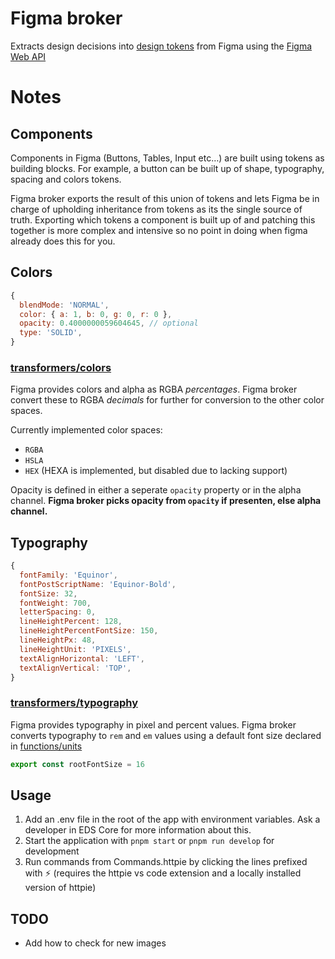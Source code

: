 [Figma Web API]: https://www.figma.com/developers/docs
[design tokens]: https://css-tricks.com/what-are-design-tokens/

# Figma broker

Extracts design decisions into [design tokens] from Figma using the [Figma Web API]

# Notes 

## Components

Components in Figma (Buttons, Tables, Input etc…) are built using tokens as building blocks. For example, a button can be built up of shape, typography, spacing and colors tokens. 

Figma broker exports the result of this union of tokens and lets Figma be in charge of upholding inheritance from tokens as its the single source of truth. Exporting which tokens a component is built up of and patching this together is more complex and intensive so no point in doing when figma already does this for you.

## Colors

```javascript
{
  blendMode: 'NORMAL',
  color: { a: 1, b: 0, g: 0, r: 0 },
  opacity: 0.4000000059604645, // optional 
  type: 'SOLID',
}
```

### [transformers/colors](./transformers/colors.js) 


Figma provides colors and alpha as RGBA _percentages_. Figma broker convert these to RGBA _decimals_ for further for conversion to the other color spaces.

Currently implemented color spaces: 
- `RGBA`
- `HSLA`
- `HEX` (HEXA is implemented, but disabled due to lacking support)


Opacity is defined in either a seperate `opacity` property or in the alpha channel. **Figma broker picks opacity from `opacity` if presenten, else alpha channel.**


## Typography

```javascript
{
  fontFamily: 'Equinor',
  fontPostScriptName: 'Equinor-Bold',
  fontSize: 32,
  fontWeight: 700,
  letterSpacing: 0,
  lineHeightPercent: 128,
  lineHeightPercentFontSize: 150,
  lineHeightPx: 48,
  lineHeightUnit: 'PIXELS',
  textAlignHorizontal: 'LEFT',
  textAlignVertical: 'TOP',
}
```
### [transformers/typography](./transformers/typography.js)

Figma provides typography in pixel and percent values. Figma broker converts typography to `rem` and `em` values using a default font size declared in [functions/units](functions/units)
<!-- embedme functions/units.js#L9-L9  --> 
```js 
export const rootFontSize = 16
```

## Usage

1. Add an .env file in the root of the app with environment variables. Ask a developer in EDS Core for more information about this. 
1. Start the application with `pnpm start` or `pnpm run develop` for development
1. Run commands from Commands.httpie by clicking the lines prefixed with ⚡ (requires the httpie vs code extension and a locally installed version of httpie)

## TODO

- Add how to check for new images

